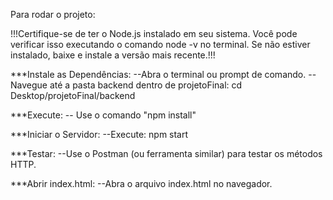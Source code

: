 Para rodar o projeto:

!!!Certifique-se de ter o Node.js instalado em seu sistema. Você pode verificar isso executando o comando node -v no terminal. Se não estiver instalado, baixe e instale a versão mais recente.!!!


***Instale as Dependências:
   --Abra o terminal ou prompt de comando.
   --Navegue até a pasta backend dentro de projetoFinal: cd Desktop/projetoFinal/backend
   
***Execute: 
   -- Use o comando "npm install"
   
***Iniciar o Servidor:
   --Execute: npm start
   
***Testar:
   --Use o Postman (ou ferramenta similar) para testar os métodos HTTP.
   
***Abrir index.html:
   --Abra o arquivo index.html no navegador.
